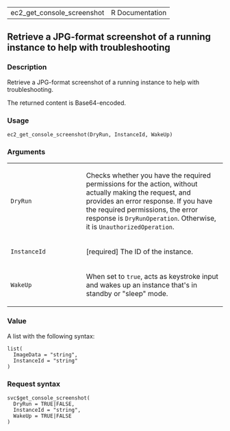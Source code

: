 <table style="width: 100%;">
<tbody>
<tr class="odd">
<td>ec2_get_console_screenshot</td>
<td style="text-align: right;">R Documentation</td>
</tr>
</tbody>
</table>

## Retrieve a JPG-format screenshot of a running instance to help with troubleshooting

### Description

Retrieve a JPG-format screenshot of a running instance to help with
troubleshooting.

The returned content is Base64-encoded.

### Usage

    ec2_get_console_screenshot(DryRun, InstanceId, WakeUp)

### Arguments

<table>
<colgroup>
<col style="width: 35%" />
<col style="width: 65%" />
</colgroup>
<tbody>
<tr class="odd">
<td><code id="ec2_get_console_screenshot_:_DryRun">DryRun</code></td>
<td><p>Checks whether you have the required permissions for the action,
without actually making the request, and provides an error response. If
you have the required permissions, the error response is
<code>DryRunOperation</code>. Otherwise, it is
<code>UnauthorizedOperation</code>.</p></td>
</tr>
<tr class="even">
<td><code
id="ec2_get_console_screenshot_:_InstanceId">InstanceId</code></td>
<td><p>[required] The ID of the instance.</p></td>
</tr>
<tr class="odd">
<td><code id="ec2_get_console_screenshot_:_WakeUp">WakeUp</code></td>
<td><p>When set to <code>true</code>, acts as keystroke input and wakes
up an instance that's in standby or "sleep" mode.</p></td>
</tr>
</tbody>
</table>

### Value

A list with the following syntax:

    list(
      ImageData = "string",
      InstanceId = "string"
    )

### Request syntax

    svc$get_console_screenshot(
      DryRun = TRUE|FALSE,
      InstanceId = "string",
      WakeUp = TRUE|FALSE
    )
